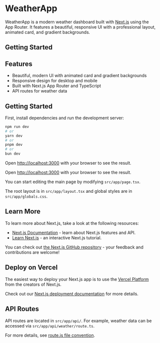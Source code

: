 # WeatherApp

WeatherApp is a modern weather dashboard built with [Next.js](https://nextjs.org) using the App Router. It features a beautiful, responsive UI with a professional layout, animated card, and gradient backgrounds.

## Getting Started

## Features

- Beautiful, modern UI with animated card and gradient backgrounds
- Responsive design for desktop and mobile
- Built with Next.js App Router and TypeScript
- API routes for weather data

## Getting Started

First, install dependencies and run the development server:

```bash
npm run dev
# or
yarn dev
# or
pnpm dev
# or
bun dev
```

Open [http://localhost:3000](http://localhost:3000) with your browser to see the result.

Open [http://localhost:3000](http://localhost:3000) with your browser to see the result.

You can start editing the main page by modifying `src/app/page.tsx`.

The root layout is in `src/app/layout.tsx` and global styles are in `src/app/globals.css`.

## Learn More

To learn more about Next.js, take a look at the following resources:

- [Next.js Documentation](https://nextjs.org/docs) - learn about Next.js features and API.
- [Learn Next.js](https://nextjs.org/learn) - an interactive Next.js tutorial.

You can check out [the Next.js GitHub repository](https://github.com/vercel/next.js) - your feedback and contributions are welcome!

## Deploy on Vercel

The easiest way to deploy your Next.js app is to use the [Vercel Platform](https://vercel.com/new?utm_medium=default-template&filter=next.js&utm_source=create-next-app&utm_campaign=create-next-app-readme) from the creators of Next.js.

Check out our [Next.js deployment documentation](https://nextjs.org/docs/app/building-your-application/deploying) for more details.

## API Routes

API routes are located in `src/app/api/`. For example, weather data can be accessed via `src/app/api/weather/route.ts`.

For more details, see [route.js file convention](https://nextjs.org/docs/app/api-reference/file-conventions/route).
